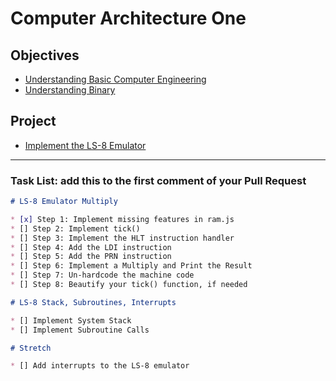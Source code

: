 # Computer Architecture One

## Objectives

* [Understanding Basic Computer Engineering](objectives/basic-comp-eng)
* [Understanding Binary](objectives/binary)

## Project

* [Implement the LS-8 Emulator](project/ls8)

---

### Task List: add this to the first comment of your Pull Request

```markdown
# LS-8 Emulator Multiply

* [x] Step 1: Implement missing features in ram.js
* [] Step 2: Implement tick()
* [] Step 3: Implement the HLT instruction handler
* [] Step 4: Add the LDI instruction
* [] Step 5: Add the PRN instruction
* [] Step 6: Implement a Multiply and Print the Result
* [] Step 7: Un-hardcode the machine code
* [] Step 8: Beautify your tick() function, if needed

# LS-8 Stack, Subroutines, Interrupts

* [] Implement System Stack
* [] Implement Subroutine Calls

# Stretch

* [] Add interrupts to the LS-8 emulator
```
